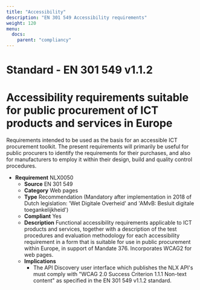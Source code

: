 ```yaml
---
title: "Accessibility"
description: "EN 301 549 Accessibility requirements"
weight: 120
menu:
  docs:
    parent: "compliancy"
---
```


# Standard - EN 301 549 v1.1.2
# Accessibility requirements suitable for public procurement of ICT products and services in Europe

Requirements intended to be used as the basis for an
accessible ICT procurement toolkit.  The present
requirements will primarily be useful for public procurers
to identify the requirements for their purchases, and also
for manufacturers to employ it within their design, build
and quality control procedures.


* **Requirement**  NLX0050 
  * **Source**  EN 301 549 
  * **Category**  Web pages 
  * **Type**  Recommendation (Mandatory after implementation in 2018 of Dutch legislation: &#39;Wet Digitale Overheid&#39; and &#39;AMvB: Besluit digitale toegankelijkheid&#39;) 
  * **Compliant**  Yes 
  * **Description**  Functional accessibility requirements applicable to ICT products and services, together with a description of the test procedures and evaluation methodology for each accessibility requirement in a form that is suitable for use in public procurement within Europe, in support of Mandate 376.  Incorporates WCAG2 for web pages. 
  * **Implications** 
     * The API Discovery user interface which publishes the NLX API&#39;s must comply with &quot;WCAG 2.0 Success Criterion 1.1.1 Non-text content&quot; as specified in the EN 301 549 v1.1.2 standard.</li> 
